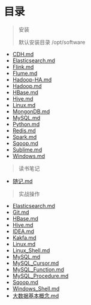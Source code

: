 # 目录
> 安装
>
> 默认安装目录 /opt/software
>
- [CDH.md](./安装/CDH.md)
- [Elasticsearch.md](./安装/Elasticsearch.md)
- [Flink.md](./安装/Flink.md)
- [Flume.md](./安装/Flume.md)
- [Hadoop-HA.md](./安装/Hadoop-HA.md)
- [Hadoop.md](./安装/Hadoop.md)
- [HBase.md](./安装/HBase.md)
- [Hive.md](./安装/Hive.md)
- [Linux.md](./安装/Linux.md)
- [MongonDB.md](./安装/MongonDB.md)
- [MySQL.md](./安装/MySQL.md)
- [Python.md](./安装/Python.md)
- [Redis.md](./安装/Redis.md)
- [Spark.md](./安装/Spark.md)
- [Sqoop.md](./安装/Sqoop.md)
- [Sublime.md](./安装/Sublime.md)
- [Windows.md](./安装/Windows.md)

> 读书笔记
- [随记.md](./读书笔记/随记.md)

> 实战操作
- [Elasticsearch.md](./实战操作/Elasticsearch.md)
- [Git.md](./实战操作/Git.md)
- [HBase.md](./实战操作/HBase.md)
- [Hive.md](./实战操作/Hive.md)
- [IDEA.md](./实战操作/IDEA.md)
- [Kakfa.md](Flink.md)
- [Linux.md](./实战操作/Linux.md)
- [Linux_Shell.md](./实战操作/Linux_Shell.md)
- [MySQL.md](./实战操作/MySQL.md)
- [MySQL_Cursor.md](./实战操作/MySQL_Cursor.md)
- [MySQL_Function.md](./实战操作/MySQL_Function.md)
- [MySQL_Procedure.md](./实战操作/MySQL_Procedure.md)
- [Sqoop.md](./实战操作/Sqoop.md)
- [Windows_Shell.md](./实战操作/Windows_Shell.md)
- [大数据基本概念.md](./实战操作/大数据基本概念.md)

